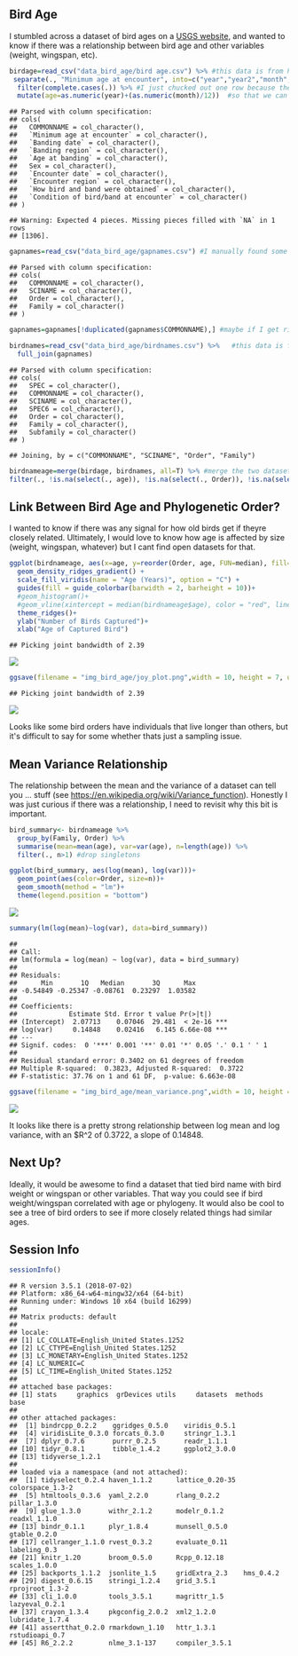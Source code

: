 Bird Age
--------

I stumbled across a dataset of bird ages on a [USGS website](https://www.pwrc.usgs.gov/bbl/longevity/longevity_main.cfm), and wanted to know if there was a relationship between bird age and other variables (weight, wingspan, etc).

``` r
birdage=read_csv("data_bird_age/bird age.csv") %>% #this data is from https://www.pwrc.usgs.gov/bbl/longevity/longevity_main.cfm
 separate(., "Minimum age at encounter", into=c("year","year2","month","month2"), sep=" ") %>%
  filter(complete.cases(.)) %>% #I just chucked out one row because the bird age was less than a year, I'll figure out how to keep it later. Had to do this versus using the dates because the dates are screwed up (some say '99' for the day of the month)
  mutate(age=as.numeric(year)+(as.numeric(month)/12))  #so that we can factor in partial years
```

    ## Parsed with column specification:
    ## cols(
    ##   COMMONNAME = col_character(),
    ##   `Minimum age at encounter` = col_character(),
    ##   `Banding date` = col_character(),
    ##   `Banding region` = col_character(),
    ##   `Age at banding` = col_character(),
    ##   Sex = col_character(),
    ##   `Encounter date` = col_character(),
    ##   `Encounter region` = col_character(),
    ##   `How bird and band were obtained` = col_character(),
    ##   `Condition of bird/band at encounter` = col_character()
    ## )

    ## Warning: Expected 4 pieces. Missing pieces filled with `NA` in 1 rows
    ## [1306].

``` r
gapnames=read_csv("data_bird_age/gapnames.csv") #I manually found some on Wiki quickly, not sure theyre perfect to species
```

    ## Parsed with column specification:
    ## cols(
    ##   COMMONNAME = col_character(),
    ##   SCINAME = col_character(),
    ##   Order = col_character(),
    ##   Family = col_character()
    ## )

``` r
gapnames=gapnames[!duplicated(gapnames$COMMONNAME),] #maybe if I get rid of duplicates?

birdnames=read_csv("data_bird_age/birdnames.csv") %>%   #this data is from http://fielddata.blogspot.com/p/field-notes-data-tips-download-page.html
  full_join(gapnames)
```

    ## Parsed with column specification:
    ## cols(
    ##   SPEC = col_character(),
    ##   COMMONNAME = col_character(),
    ##   SCINAME = col_character(),
    ##   SPEC6 = col_character(),
    ##   Order = col_character(),
    ##   Family = col_character(),
    ##   Subfamily = col_character()
    ## )

    ## Joining, by = c("COMMONNAME", "SCINAME", "Order", "Family")

``` r
birdnameage=merge(birdage, birdnames, all=T) %>% #merge the two datasets together
filter(., !is.na(select(., age)), !is.na(select(., Order)), !is.na(select(., Family))) 
```

Link Between Bird Age and Phylogenetic Order?
---------------------------------------------

I wanted to know if there was any signal for how old birds get if theyre closely related. Ultimately, I would love to know how age is affected by size (weight, wingspan, whatever) but I cant find open datasets for that.

``` r
ggplot(birdnameage, aes(x=age, y=reorder(Order, age, FUN=median), fill=..x..))+
  geom_density_ridges_gradient() +
  scale_fill_viridis(name = "Age (Years)", option = "C") + 
  guides(fill = guide_colorbar(barwidth = 2, barheight = 10))+
  #geom_histogram()+
  #geom_vline(xintercept = median(birdnameage$age), color = "red", linetype = "dashed")+
  theme_ridges()+
  ylab("Number of Birds Captured")+
  xlab("Age of Captured Bird")
```

    ## Picking joint bandwidth of 2.39

![](birdage_files/figure-markdown_github/histogram-1.png)

``` r
ggsave(filename = "img_bird_age/joy_plot.png",width = 10, height = 7, units = "in", dpi = 300, type="cairo-png")
```

    ## Picking joint bandwidth of 2.39

![](img_bird_age/joy_plot.png)

Looks like some bird orders have individuals that live longer than others, but it's difficult to say for some whether thats just a sampling issue.

Mean Variance Relationship
--------------------------

The relationship between the mean and the variance of a dataset can tell you ... stuff (see <https://en.wikipedia.org/wiki/Variance_function>). Honestly I was just curious if there was a relationship, I need to revisit why this bit is important.

``` r
bird_summary<- birdnameage %>% 
  group_by(Family, Order) %>%
  summarise(mean=mean(age), var=var(age), n=length(age)) %>%
  filter(., n>1) #drop singletons

ggplot(bird_summary, aes(log(mean), log(var)))+
  geom_point(aes(color=Order, size=n))+
  geom_smooth(method = "lm")+
  theme(legend.position = "bottom")
```

![](birdage_files/figure-markdown_github/mean%20variance-1.png)

``` r
summary(lm(log(mean)~log(var), data=bird_summary))
```

    ## 
    ## Call:
    ## lm(formula = log(mean) ~ log(var), data = bird_summary)
    ## 
    ## Residuals:
    ##      Min       1Q   Median       3Q      Max 
    ## -0.54849 -0.25347 -0.08761  0.23297  1.03582 
    ## 
    ## Coefficients:
    ##             Estimate Std. Error t value Pr(>|t|)    
    ## (Intercept)  2.07713    0.07046  29.481  < 2e-16 ***
    ## log(var)     0.14848    0.02416   6.145 6.66e-08 ***
    ## ---
    ## Signif. codes:  0 '***' 0.001 '**' 0.01 '*' 0.05 '.' 0.1 ' ' 1
    ## 
    ## Residual standard error: 0.3402 on 61 degrees of freedom
    ## Multiple R-squared:  0.3823, Adjusted R-squared:  0.3722 
    ## F-statistic: 37.76 on 1 and 61 DF,  p-value: 6.663e-08

``` r
ggsave(filename = "img_bird_age/mean_variance.png",width = 10, height = 7, units = "in", dpi = 300, type="cairo-png")
```

![](img_bird_age/mean_variance.png)

It looks like there is a pretty strong relationship between log mean and log variance, with an $R^2 of 0.3722, a slope of 0.14848.

Next Up?
--------

Ideally, it would be awesome to find a dataset that tied bird name with bird weight or wingspan or other variables. That way you could see if bird weight/wingspan correlated with age or phylogeny. It would also be cool to see a tree of bird orders to see if more closely related things had similar ages.

Session Info
------------

``` r
sessionInfo()
```

    ## R version 3.5.1 (2018-07-02)
    ## Platform: x86_64-w64-mingw32/x64 (64-bit)
    ## Running under: Windows 10 x64 (build 16299)
    ## 
    ## Matrix products: default
    ## 
    ## locale:
    ## [1] LC_COLLATE=English_United States.1252 
    ## [2] LC_CTYPE=English_United States.1252   
    ## [3] LC_MONETARY=English_United States.1252
    ## [4] LC_NUMERIC=C                          
    ## [5] LC_TIME=English_United States.1252    
    ## 
    ## attached base packages:
    ## [1] stats     graphics  grDevices utils     datasets  methods   base     
    ## 
    ## other attached packages:
    ##  [1] bindrcpp_0.2.2    ggridges_0.5.0    viridis_0.5.1    
    ##  [4] viridisLite_0.3.0 forcats_0.3.0     stringr_1.3.1    
    ##  [7] dplyr_0.7.6       purrr_0.2.5       readr_1.1.1      
    ## [10] tidyr_0.8.1       tibble_1.4.2      ggplot2_3.0.0    
    ## [13] tidyverse_1.2.1  
    ## 
    ## loaded via a namespace (and not attached):
    ##  [1] tidyselect_0.2.4 haven_1.1.2      lattice_0.20-35  colorspace_1.3-2
    ##  [5] htmltools_0.3.6  yaml_2.2.0       rlang_0.2.2      pillar_1.3.0    
    ##  [9] glue_1.3.0       withr_2.1.2      modelr_0.1.2     readxl_1.1.0    
    ## [13] bindr_0.1.1      plyr_1.8.4       munsell_0.5.0    gtable_0.2.0    
    ## [17] cellranger_1.1.0 rvest_0.3.2      evaluate_0.11    labeling_0.3    
    ## [21] knitr_1.20       broom_0.5.0      Rcpp_0.12.18     scales_1.0.0    
    ## [25] backports_1.1.2  jsonlite_1.5     gridExtra_2.3    hms_0.4.2       
    ## [29] digest_0.6.15    stringi_1.2.4    grid_3.5.1       rprojroot_1.3-2 
    ## [33] cli_1.0.0        tools_3.5.1      magrittr_1.5     lazyeval_0.2.1  
    ## [37] crayon_1.3.4     pkgconfig_2.0.2  xml2_1.2.0       lubridate_1.7.4 
    ## [41] assertthat_0.2.0 rmarkdown_1.10   httr_1.3.1       rstudioapi_0.7  
    ## [45] R6_2.2.2         nlme_3.1-137     compiler_3.5.1
